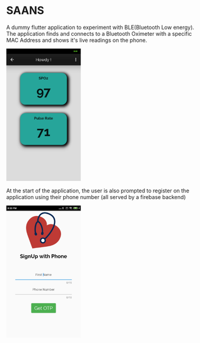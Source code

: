 # SAANS
A dummy flutter application to experiment with BLE(Bluetooth Low energy). The application finds and connects to a Bluetooth Oximeter with a specific MAC Address and shows it's live readings on the phone.

<div>
<img src="https://github.com/AryanSethi/saans/blob/master/samples/1.jpg" height="350" align="centre"/>
</div>

At the start of the application, the user is also prompted to register on the application using their phone number (all served by a firebase backend)


<div>
<img src="https://github.com/AryanSethi/saans/blob/master/samples/2.jpg" height="350" align="centre"/>
</div>
